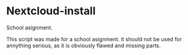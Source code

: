 # Nextcloud-install
School asignment.

This script was made for a school asignment.
it should not be used for annything serious, as it is obviously flawed and missing parts.
